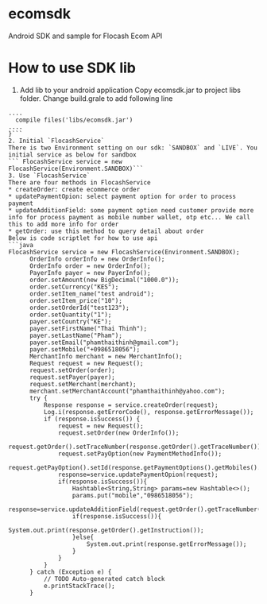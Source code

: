 # ecomsdk
Android SDK and sample for Flocash Ecom API

# How to use SDK lib
1. Add lib to your android application
  Copy ecomsdk.jar to project libs folder. Change build.grale to add following line
  ```dependencies {
  ....
    compile files('libs/ecomsdk.jar')
  ....
  }```
2. Initial `FlocashService`
  There is two Environment setting on our sdk: `SANDBOX` and `LIVE`. You initial service as below for sandbox
  ``` FlocashService service = new FlocashService(Environment.SANDBOX)```
3. Use `FlocashService`
There are four methods in FlocashService
  * createOrder: create ecommerce order
  * updatePaymentOpion: select payment option for order to process payment
  * updateAdditionField: some payment option need customer provide more info for process payment as mobile number wallet, otp etc... We call this to add more info for order
  * getOrder: use this method to query detail about order
Below is code scriptlet for how to use api
```java
FlocashService service = new FlocashService(Environment.SANDBOX);
        OrderInfo orderInfo = new OrderInfo();
        OrderInfo order = new OrderInfo();
        PayerInfo payer = new PayerInfo();
        order.setAmount(new BigDecimal("1000.0"));
        order.setCurrency("KES");
        order.setItem_name("test android");
        order.setItem_price("10");
        order.setOrderId("test123");
        order.setQuantity("1");
        payer.setCountry("KE");
        payer.setFirstName("Thai Thinh");
        payer.setLastName("Pham");
        payer.setEmail("phamthaithinh@gmail.com");
        payer.setMobile("+0986518056");
        MerchantInfo merchant = new MerchantInfo();
        Request request = new Request();
        request.setOrder(order);
        request.setPayer(payer);
        request.setMerchant(merchant);
        merchant.setMerchantAccount("phamthaithinh@yahoo.com");
        try {
            Response response = service.createOrder(request);
            Log.i(response.getErrorCode(), response.getErrorMessage());
            if (response.isSuccess()) {
                request = new Request();
                request.setOrder(new OrderInfo());
                request.getOrder().setTraceNumber(response.getOrder().getTraceNumber());
                request.setPayOption(new PaymentMethodInfo());
                request.getPayOption().setId(response.getPaymentOptions().getMobiles().get(0).getId());
                response=service.updatePaymentOpion(request);
                if(response.isSuccess()){
                    Hashtable<String,String> params=new Hashtable<>();
                    params.put("mobile","0986518056");
                    response=service.updateAdditionField(request.getOrder().getTraceNumber(),params);
                    if(response.isSuccess()){
                        System.out.print(response.getOrder().getInstruction());
                    }else{
                        System.out.print(response.getErrorMessage());
                    }
                }
            }
        } catch (Exception e) {
            // TODO Auto-generated catch block
            e.printStackTrace();
        }
```
  
